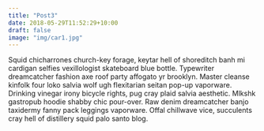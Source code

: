 ```yaml
---
title: "Post3"
date: 2018-05-29T11:52:29+10:00
draft: false
image: "img/car1.jpg"
---
```

Squid chicharrones church-key forage, keytar hell of shoreditch banh mi cardigan selfies vexillologist skateboard blue bottle. Typewriter dreamcatcher fashion axe roof party affogato yr brooklyn. Master cleanse kinfolk four loko salvia wolf ugh flexitarian seitan pop-up vaporware. Drinking vinegar irony bicycle rights, pug cray plaid salvia aesthetic. Mlkshk gastropub hoodie shabby chic pour-over. Raw denim dreamcatcher banjo taxidermy fanny pack leggings vaporware. Offal chillwave vice, succulents cray hell of distillery squid palo santo blog.
